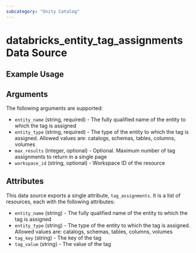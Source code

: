 ```yaml
---
subcategory: "Unity Catalog"
---
```

# databricks_entity_tag_assignments Data Source


## Example Usage


## Arguments
The following arguments are supported:
* `entity_name` (string, required) - The fully qualified name of the entity to which the tag is assigned
* `entity_type` (string, required) - The type of the entity to which the tag is assigned. Allowed values are: catalogs, schemas, tables, columns, volumes
* `max_results` (integer, optional) - Optional. Maximum number of tag assignments to return in a single page
* `workspace_id` (string, optional) - Workspace ID of the resource


## Attributes
This data source exports a single attribute, `tag_assignments`. It is a list of resources, each with the following attributes:
* `entity_name` (string) - The fully qualified name of the entity to which the tag is assigned
* `entity_type` (string) - The type of the entity to which the tag is assigned. Allowed values are: catalogs, schemas, tables, columns, volumes
* `tag_key` (string) - The key of the tag
* `tag_value` (string) - The value of the tag
